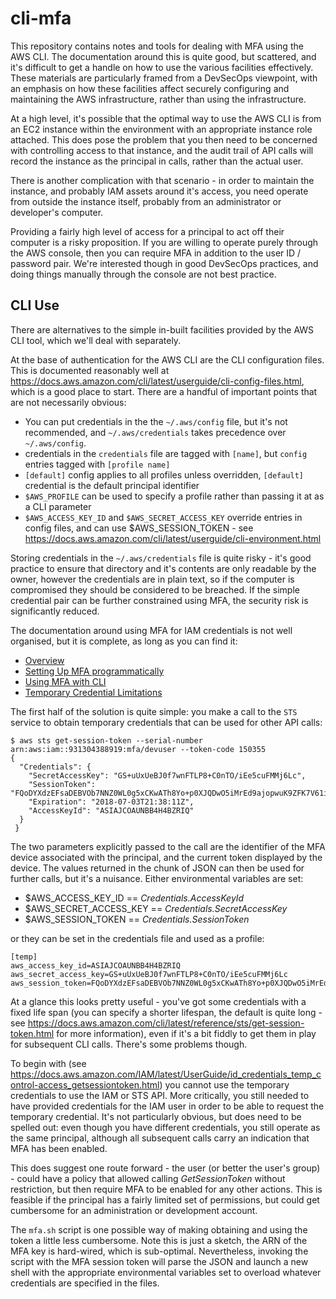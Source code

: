 # cli-mfa
This repository contains notes and tools for dealing with MFA using the AWS CLI. The documentation around this is quite good, but scattered, and it's difficult to get a handle on how to use the various facilities effectively. These materials are particularly framed from a DevSecOps viewpoint, with an emphasis on how these facilities affect securely configuring and maintaining the AWS infrastructure, rather than using the infrastructure.

At a high level, it's possible that the optimal way to use the AWS CLI is from an EC2 instance within the environment with an appropriate instance role attached. This does pose the problem that you then need to be concerned with controlling access to that instance, and the audit trail of API calls will record the instance as the principal in calls, rather than the actual user.

There is another complication with that scenario - in order to maintain the instance, and probably IAM assets around it's access, you need operate from outside the instance itself, probably from an administrator or developer's computer.

Providing a fairly high level of access for a principal to act off their computer is a risky proposition. If you are willing to operate purely through the AWS console, then you can require MFA in addition to the user ID / password pair. We're interested though in good DevSecOps practices, and doing things manually through the console are not best practice.

## CLI Use

There are alternatives to the simple in-built facilities provided by the AWS CLI tool, which we'll deal with separately.

At the base of authentication for the AWS CLI are the CLI configuration files. This is documented reasonably well at <https://docs.aws.amazon.com/cli/latest/userguide/cli-config-files.html>, which is a good place to start. There are a handful of important points that are not necessarily obvious:

 - You can put credentials in the the `~/.aws/config` file, but it's not recommended, and `~/.aws/credentials` takes precedence over `~/.aws/config`.
 - credentials in the `credentials` file are tagged with `[name]`, but `config` entries tagged with `[profile name]`
 - `[default]` config applies to all profiles unless overridden, `[default]` credential is the default principal identifier
 - `$AWS_PROFILE` can be used to specify a profile rather than passing it at as a CLI parameter
 - `$AWS_ACCESS_KEY_ID` and `$AWS_SECRET_ACCESS_KEY` override entries in config files, and can use $AWS_SESSION_TOKEN - see <https://docs.aws.amazon.com/cli/latest/userguide/cli-environment.html>

Storing credentials in the `~/.aws/credentials` file is quite risky - it's good practice to ensure that directory and it's contents are only readable by the owner, however the credentials are in plain text, so if the computer is compromised they should be considered to be breached. If the simple credential pair can be further constrained using MFA, the security risk is significantly reduced.

The documentation around using MFA for IAM credentials is not well organised, but it is complete, as long as you can find it:
 - [Overview](https://docs.aws.amazon.com/IAM/latest/UserGuide/id_credentials_mfa.html)
 - [Setting Up MFA programmatically](https://docs.aws.amazon.com/IAM/latest/UserGuide/id_credentials_mfa_enable_cliapi.html)
 - [Using MFA with CLI](https://aws.amazon.com/premiumsupport/knowledge-center/authenticate-mfa-cli/)
 - [Temporary Credential Limitations](https://docs.aws.amazon.com/IAM/latest/UserGuide/id_credentials_temp_request.html#stsapi_comparison)

The first half of the solution is quite simple: you make a call to the `STS` service to obtain temporary credentials that can be used for other API calls:
```
$ aws sts get-session-token --serial-number arn:aws:iam::931304388919:mfa/devuser --token-code 150355
{
  "Credentials": {
    "SecretAccessKey": "GS+uUxUeBJ0f7wnFTLP8+C0nTO/iEe5cuFMMj6Lc",
    "SessionToken": "FQoDYXdzEFsaDEBVOb7NNZ0WL0g5xCKwATh8Yo+p0XJQDwO5iMrEd9ajopwuK9ZFK7V61it/e+JrK0RQvgyAedB9R5n7r/fXHg/Ak6YACe9DtlhVpX8Ww8VWbxlMibruc4/DtZKXT8n7UbREfFAnl1rhSD18iFUd39uuuu1dOVtqYwJUob7MzUUMs3vypk66ARWyHcd1H+S0PgnnUbN/ynvhq+BREtEgBX4UIrbxByzYskSC2x6v8oDnrCj+9HHgKGICm/Yj6f0LKIOI7dkF",
    "Expiration": "2018-07-03T21:38:11Z",
    "AccessKeyId": "ASIAJCOAUNBB4H4BZRIQ"
  }
 }
```

The two parameters explicitly passed to the call are the identifier of the MFA device associated with the principal, and the current token displayed by the device. The values returned in the chunk of JSON can then be used for further calls, but it's a nuisance. Either environmental variables are set:

 - $AWS_ACCESS_KEY_ID == _Credentials.AccessKeyId_
 - $AWS_SECRET_ACCESS_KEY == _Credentials.SecretAccessKey_
 - $AWS_SESSION_TOKEN == _Credentials.SessionToken_

or they can be set in the credentials file and used as a profile:

```
[temp]
aws_access_key_id=ASIAJCOAUNBB4H4BZRIQ
aws_secret_access_key=GS+uUxUeBJ0f7wnFTLP8+C0nTO/iEe5cuFMMj6Lc
aws_session_token=FQoDYXdzEFsaDEBVOb7NNZ0WL0g5xCKwATh8Yo+p0XJQDwO5iMrEd9ajopwuK9ZFK7V61it/e+JrK0RQvgyAedB9R5n7r/fXHg/Ak6YACe9DtlhVpX8Ww8VWbxlMibruc4/DtZKXT8n7UbREfFAnl1rhSD18iFUd39uuuu1dOVtqYwJUob7MzUUMs3vypk66ARWyHcd1H+S0PgnnUbN/ynvhq+BREtEgBX4UIrbxByzYskSC2x6v8oDnrCj+9HHgKGICm/Yj6f0LKIOI7dkF
```

At a glance this looks pretty useful - you've got some credentials with a fixed life span (you can specify a shorter lifespan, the default is quite long - see <https://docs.aws.amazon.com/cli/latest/reference/sts/get-session-token.html> for more information), even if it's a bit fiddly to get them in play for subsequent CLI calls. There's some problems though.

To begin with (see <https://docs.aws.amazon.com/IAM/latest/UserGuide/id_credentials_temp_control-access_getsessiontoken.html>) you cannot use the temporary credentials to use the IAM or STS API. More critically, you still needed to have provided credentials for the IAM user in order to be able to request the temporary credential. It's not particularly obvious, but does need to be spelled out: even though you have different credentials, you still operate as the same principal, although all subsequent calls carry an indication that MFA has been enabled.

This does suggest one route forward - the user (or better the user's group) - could have a policy that allowed calling _GetSessionToken_ without restriction, but then require MFA to be enabled for any other actions. This is feasible if the principal has a fairly limited set of permissions, but could get cumbersome for an administration or development account.

The `mfa.sh` script is one possible way of making obtaining and using the token a little less cumbersome. Note this is just a sketch, the ARN of the MFA key is hard-wired, which is sub-optimal. Nevertheless, invoking the script with the MFA session token will parse the JSON and launch a new shell with the appropriate environmental variables set to overload whatever credentials are specified in the files.
